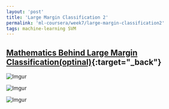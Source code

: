 ```yaml
---
layout: 'post'
title: 'Large Margin Classification 2'
permalink: 'ml-coursera/week7/large-margin-classification2'
tags: machine-learning SVM
---
```


## [Mathematics Behind Large Margin Classification(optinal)](https://www.coursera.org/learn/machine-learning/lecture/3eNnh/mathematics-behind-large-margin-classification){:target="_back"}


![Imgur](https://i.imgur.com/MJrgW7V.jpg)

![Imgur](https://i.imgur.com/xcW2AQy.jpg)

![Imgur](https://i.imgur.com/cZx59GW.jpg)